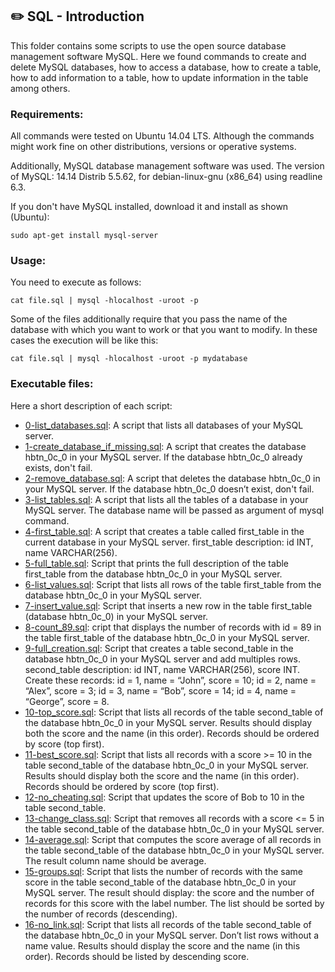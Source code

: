 ## :pencil2:  SQL - Introduction

This folder contains some scripts to use the open source database management software MySQL. Here we found commands to create and delete MySQL databases, how to access a database, how to create a table, how to add information to a table, how to update information in the table among others.

### Requirements:
All commands were tested on Ubuntu 14.04 LTS. Although the commands might work fine on other distributions, versions or operative systems.

Additionally, MySQL database management software was used. The version of MySQL: 14.14 Distrib 5.5.62, for debian-linux-gnu (x86_64) using readline 6.3.

If you don't have MySQL installed, download it and install as shown (Ubuntu):

    sudo apt-get install mysql-server

### Usage:
You need to execute as follows:

    cat file.sql | mysql -hlocalhost -uroot -p

Some of the files additionally require that you pass the name of the database with which you want to work or that you want to modify. In these cases the execution will be like this:

    cat file.sql | mysql -hlocalhost -uroot -p mydatabase

### Executable files:

Here a short description of each script:

+ [0-list_databases.sql](https://github.com/dmhenaopa/holbertonschool-higher_level_programming/blob/master/0x0D-SQL_introduction/0-list_databases.sql): A script that lists all databases of your MySQL server.
+ [1-create_database_if_missing.sql](https://github.com/dmhenaopa/holbertonschool-higher_level_programming/blob/master/0x0D-SQL_introduction/1-create_database_if_missing.sql): A script that creates the database hbtn_0c_0 in your MySQL server. If the database hbtn_0c_0 already exists, don't fail.
+ [2-remove_database.sql](https://github.com/dmhenaopa/holbertonschool-higher_level_programming/blob/master/0x0D-SQL_introduction/2-remove_database.sql): A script that deletes the database hbtn_0c_0 in your MySQL server. If the database hbtn_0c_0 doesn’t exist, don't fail.
+ [3-list_tables.sql](https://github.com/dmhenaopa/holbertonschool-higher_level_programming/blob/master/0x0D-SQL_introduction/3-list_tables.sql): A script that lists all the tables of a database in your MySQL server. The database name will be passed as argument of mysql command.
+ [4-first_table.sql](https://github.com/dmhenaopa/holbertonschool-higher_level_programming/blob/master/0x0D-SQL_introduction/4-first_table.sql): A script that creates a table called first_table in the current database in your MySQL server. first_table description: id INT, name VARCHAR(256).
+ [5-full_table.sql](https://github.com/dmhenaopa/holbertonschool-higher_level_programming/blob/master/0x0D-SQL_introduction/5-full_table.sql): Script that prints the full description of the table first_table from the database hbtn_0c_0 in your MySQL server.
+ [6-list_values.sql](https://github.com/dmhenaopa/holbertonschool-higher_level_programming/blob/master/0x0D-SQL_introduction/6-list_values.sql): Script that lists all rows of the table first_table from the database hbtn_0c_0 in your MySQL server.
+ [7-insert_value.sql](https://github.com/dmhenaopa/holbertonschool-higher_level_programming/blob/master/0x0D-SQL_introduction/7-insert_value.sql): Script that inserts a new row in the table first_table (database hbtn_0c_0) in your MySQL server.
+ [8-count_89.sql](https://github.com/dmhenaopa/holbertonschool-higher_level_programming/blob/master/0x0D-SQL_introduction/8-count_89.sql): cript that displays the number of records with id = 89 in the table first_table of the database hbtn_0c_0 in your MySQL server.
+ [9-full_creation.sql](https://github.com/dmhenaopa/holbertonschool-higher_level_programming/blob/master/0x0D-SQL_introduction/9-full_creation.sql): Script that creates a table second_table in the database hbtn_0c_0 in your MySQL server and add multiples rows. second_table description:
id INT, name VARCHAR(256), score INT. Create these records: id = 1, name = “John”, score = 10; id = 2, name = “Alex”, score = 3; id = 3, name = “Bob”, score = 14; id = 4, name = “George”, score = 8.
+ [10-top_score.sql](https://github.com/dmhenaopa/holbertonschool-higher_level_programming/blob/master/0x0D-SQL_introduction/10-top_score.sql): Script that lists all records of the table second_table of the database hbtn_0c_0 in your MySQL server. Results should display both the score and the name (in this order). Records should be ordered by score (top first).
+ [11-best_score.sql](https://github.com/dmhenaopa/holbertonschool-higher_level_programming/blob/master/0x0D-SQL_introduction/11-best_score.sql): Script that lists all records with a score >= 10 in the table second_table of the database hbtn_0c_0 in your MySQL server. Results should display both the score and the name (in this order). Records should be ordered by score (top first).
+ [12-no_cheating.sql](https://github.com/dmhenaopa/holbertonschool-higher_level_programming/blob/master/0x0D-SQL_introduction/12-no_cheating.sql): Script that updates the score of Bob to 10 in the table second_table.
+ [13-change_class.sql](https://github.com/dmhenaopa/holbertonschool-higher_level_programming/blob/master/0x0D-SQL_introduction/13-change_class.sql): Script that removes all records with a score <= 5 in the table second_table of the database hbtn_0c_0 in your MySQL server.
+ [14-average.sql](https://github.com/dmhenaopa/holbertonschool-higher_level_programming/blob/master/0x0D-SQL_introduction/14-average.sql): Script that computes the score average of all records in the table second_table of the database hbtn_0c_0 in your MySQL server. The result column name should be average.
+ [15-groups.sql](https://github.com/dmhenaopa/holbertonschool-higher_level_programming/blob/master/0x0D-SQL_introduction/15-groups.sql): Script that lists the number of records with the same score in the table second_table of the database hbtn_0c_0 in your MySQL server. The result should display: the score and the number of records for this score with the label number. The list should be sorted by the number of records (descending).
+ [16-no_link.sql](https://github.com/dmhenaopa/holbertonschool-higher_level_programming/blob/master/0x0D-SQL_introduction/16-no_link.sql): Script that lists all records of the table second_table of the database hbtn_0c_0 in your MySQL server. Don’t list rows without a name value. Results should display the score and the name (in this order). Records should be listed by descending score.
<!--stackedit_data:
eyJoaXN0b3J5IjpbLTE5MTMwMDk3ODFdfQ==
-->